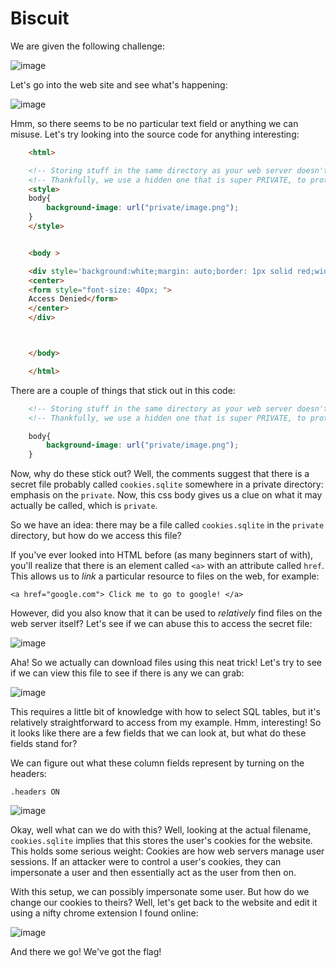 # Biscuit

We are given the following challenge:

![image](https://user-images.githubusercontent.com/24576987/33241225-8d603a18-d290-11e7-93f2-e4824c98e3bc.png)

Let's go into the web site and see what's happening:

![image](https://user-images.githubusercontent.com/24576987/33241229-9f3fb63c-d290-11e7-9907-5d75ee338183.png)

Hmm, so there seems to be no particular text field or anything we can misuse. Let's try looking into the source code for anything interesting:

```html
    <html>

    <!-- Storing stuff in the same directory as your web server doesn't seem like a good idea -->
    <!-- Thankfully, we use a hidden one that is super PRIVATE, to protect our cookies.sqlite file -->
    <style>
    body{
        background-image: url("private/image.png");
    }
    </style>


    <body >

    <div style='background:white;margin: auto;border: 1px solid red;width: 600px; margin-top: 20%;' >
    <center>
    <form style="font-size: 40px; ">
    Access Denied</form>
    </center>
    </div>



    </body>

    </html>
```

There are a couple of things that stick out in this code:

```html
    <!-- Storing stuff in the same directory as your web server doesn't seem like a good idea -->
    <!-- Thankfully, we use a hidden one that is super PRIVATE, to protect our cookies.sqlite file -->
```

```css
    body{
        background-image: url("private/image.png");
    }
```

Now, why do these stick out? Well, the comments suggest that there is a secret file probably called `cookies.sqlite` somewhere in a private directory: emphasis on the `private`. Now, this css body gives us a clue on what it may actually be called, which is `private`.

So we have an idea: there may be a file called `cookies.sqlite` in the `private` directory, but how do we access this file?

If you've ever looked into HTML before (as many beginners start of with), you'll realize that there is an element called `<a>` with an attribute called `href`. This allows us to *link* a particular resource to files on the web, for example:

`<a href="google.com"> Click me to go to google! </a>`

However, did you also know that it can be used to *relatively* find files on the web server itself? Let's see if we can abuse this to access the secret file:

![image](https://user-images.githubusercontent.com/24576987/33241333-d889f4d8-d291-11e7-8e73-3fef9af8a135.png)

Aha! So we actually can download files using this neat trick! Let's try to see if we can view this file to see if there is any we can grab:

![image](https://user-images.githubusercontent.com/24576987/33241354-10c72c8a-d292-11e7-803b-09f4ce77bd74.png)

This requires a little bit of knowledge with how to select SQL tables, but it's relatively straightforward to access from my example. Hmm, interesting! So it looks like there are a few fields that we can look at, but what do these fields stand for?

We can figure out what these column fields represent by turning on the headers:

`.headers ON`

![image](https://user-images.githubusercontent.com/24576987/33241372-50f1e962-d292-11e7-962b-4ee48ac80707.png)

Okay, well what can we do with this? Well, looking at the actual filename, `cookies.sqlite` implies that this stores the user's cookies for the website. This holds some serious weight: Cookies are how web servers manage user sessions. If an attacker were to control a user's cookies, they can impersonate a user and then essentially act as the user from then on. 

With this setup, we can possibly impersonate some user. But how do we change our cookies to theirs? Well, let's get back to the website and edit it using a nifty chrome extension I found online:

![image](https://user-images.githubusercontent.com/24576987/33241398-a4fdd070-d292-11e7-81bf-7c355cdaa9c1.png)

And there we go! We've got the flag!
